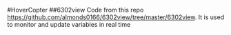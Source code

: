 #HoverCopter
##6302view
Code from this repo https://github.com/almonds0166/6302view/tree/master/6302view. It is used to monitor and update variables in real time
##
